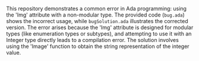This repository demonstrates a common error in Ada programming: using the 'Img' attribute with a non-modular type.  The provided code (`bug.ada`) shows the incorrect usage, while `bugSolution.ada` illustrates the corrected version. The error arises because the 'Img' attribute is designed for modular types (like enumeration types or subtypes), and attempting to use it with an Integer type directly leads to a compilation error. The solution involves using the 'Image' function to obtain the string representation of the integer value.